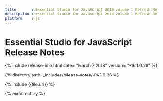 ```yaml
---
title 		: Essential Studio for JavaScript 2018 volume 1 Refresh Release Notes
description : Essential Studio for JavaScript 2018 volume 1 Refresh Release Notes
platform 	: js
---
```


# Essential Studio for JavaScript Release Notes

{% include release-info.html date= "March 7 2018" version= "v16.1.0.26" %} 

{% directory path: _includes/release-notes/v16.1.0.26  %}

{% include {{file.url}} %}

{% enddirectory %}